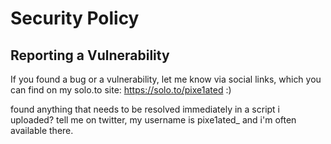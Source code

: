 # Security Policy

## Reporting a Vulnerability

If you found a bug or a vulnerability, let me know via social links, which you can find on my solo.to site: https://solo.to/pixe1ated :)

found anything that needs to be resolved immediately in a script i uploaded? tell me on twitter, my username is pixe1ated_ and i'm often available there.
